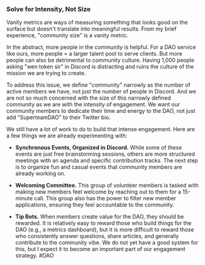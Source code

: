 ### **Solve for Intensity, Not Size**

Vanity metrics are ways of measuring something that looks good on the surface but doesn't translate into meaningful results. From my brief experience, "community size" is a vanity metric.

In the abstract, more people in the community is helpful. For a DAO service like ours, more people = a larger talent pool to serve clients. But more people can also be detrimental to community culture. Having 1,000 people asking "wen token sir" in Discord is distracting and ruins the culture of the mission we are trying to create.

To address this issue, we define "community" narrowly as the number of active members we have, not just the number of people in Discord. And we are not so much concerned with the size of this narrowly defined community as we are with the intensity of engagement. We want our community members to dedicate their time and energy to the DAO, not just add "SuperteamDAO" to their Twitter bio.

We still have a lot of work to do to build that intense engagement. Here are a few things we are already experimenting with:

- **Synchronous Events, Organized in Discord.** While some of these events are just free brainstorming sessions, others are more structured meetings with an agenda and specific contribution tracks. The next step is to organize fun and casual events that community members are already working on.
    
- **Welcoming Committee.** This group of volunteer members is tasked with making new members feel welcome by reaching out to them for a 15-minute call. This group also has the power to filter new member applications, ensuring they feel accountable to the community.
    
- **Tip Bots.** When members create value for the DAO, they should be rewarded. It is relatively easy to reward those who build things for the DAO (e.g., a metrics dashboard), but it is more difficult to reward those who consistently answer questions, share articles, and generally contribute to the community vibe. We do not yet have a good system for this, but I expect it to become an important part of our engagement strategy.
#DAO 